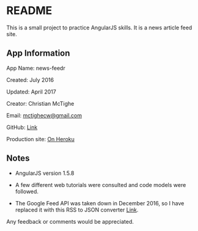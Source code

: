 # README

This is a small project to practice AngularJS skills.
It is a news article feed site.

## App Information

App Name: news-feedr

Created: July 2016

Updated: April 2017

Creator: Christian McTighe

Email: mctighecw@gmail.com

GitHub: [Link](https://github.com/mctighecw/news-feedr.git)

Production site: [On Heroku](https://newsfeedr.herokuapp.com/)

## Notes

* AngularJS version 1.5.8

* A few different web tutorials were consulted and code models were followed.

* The Google Feed API was taken down in December 2016, so I have replaced it
with this RSS to JSON converter [Link](https://rss2json.com).

Any feedback or comments would be appreciated.
